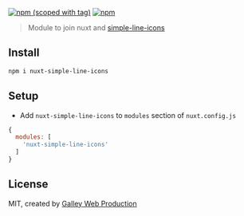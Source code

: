 [![npm (scoped with tag)](https://img.shields.io/npm/v/nuxt-simple-line-icons/latest.svg?style=flat-square)](https://npmjs.com/package/nuxt-simple-line-icons)
[![npm](https://img.shields.io/npm/dt/nuxt-simple-line-icons.svg?style=flat-square)](https://npmjs.com/package/nuxt-simple-line-icons)

> Module to join nuxt and [simple-line-icons](https://github.com/thesabbir/simple-line-icons)

## Install

```sh
npm i nuxt-simple-line-icons
```
## Setup
- Add `nuxt-simple-line-icons` to `modules` section of `nuxt.config.js`
```js
{
  modules: [
    'nuxt-simple-line-icons'
  ]
}
```
## License
MIT, created by [Galley Web Production](https://galley.online/)